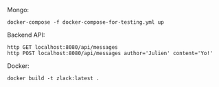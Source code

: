 Mongo:

    docker-compose -f docker-compose-for-testing.yml up

Backend API:

    http GET localhost:8080/api/messages
    http POST localhost:8080/api/messages author='Julien' content='Yo!'

Docker:

    docker build -t zlack:latest .
